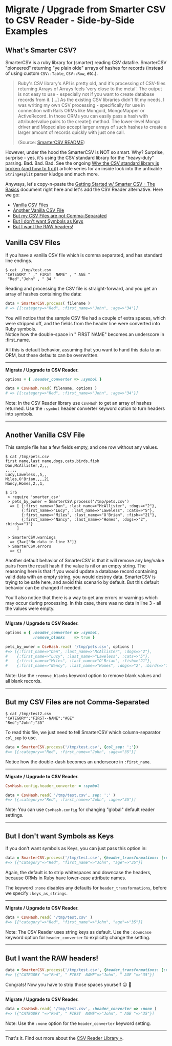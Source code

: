 # Migrate / Upgrade from Smarter CSV to CSV Reader - Side-by-Side Examples



## What's Smarter CSV?

SmarterCSV is a ruby library for (smarter) reading CSV datafile. SmarterCSV "pioneered" returning "ye plain olde" arrays of hashes
for records (instead of using custom `CSV::Table`, `CSV::Row`, etc.).

> Ruby's CSV library's API is pretty old, and it's processing of CSV-files returning Arrays of Arrays feels 'very close to the metal'.
> The output is not easy to use - especially not if you want to create database records from it. 
> [...]
> As the existing CSV libraries didn't fit my needs, I was writing my own CSV processing - specifically for use 
> in connection with Rails ORMs like Mongoid, MongoMapper or ActiveRecord. 
> In those ORMs you can easily pass a hash with attribute/value pairs to the create() method. 
> The lower-level Mongo driver and Moped also accept larger arrays of such hashes 
> to create a larger amount of records quickly with just one call.
>
> (Source: [SmarterCSV README](https://github.com/tilo/smarter_csv))

However, under the hood the SmarterCSV is NOT so smart. Why? Surprise, surprise - yes, it's using the CSV standard library 
for the "heavy-duty" parsing. Bad. Bad. Bad. 
See the ongoing [Why the CSV standard library is broken (and how to fix it)](https://github.com/csvreader/docs)
article series for an inside look into the unfixable `String#split` parser kludge and much more.  


Anyways, let's copy-n-paste the [Getting Started w/ Smarter CSV - The Basics](https://github.com/tilo/smarter_csv/wiki/The-Basics) 
document right here 
and let's add the CSV Reader alternative.
Here we go:

- [Vanilla CSV Files]()
- [Another Vanilla CSV File]()
- [But my CSV Files are not Comma-Separated]()
- [But I don't want Symbols as Keys]()
- [But I want the RAW headers!]()



## Vanilla CSV Files

If you have a vanilla CSV file which is comma separated, and has standard line endings.

```
$ cat  /tmp/test.csv
"CATEGORY " ," FIRST  NAME" , " AGE "
 "Red","John" , " 34 "
```

Reading and processing the CSV file is straight-forward, and you get an array of hashes containing the data:

``` ruby
data = SmarterCSV.process( filename )
# => [{:category=>"Red", :first_name=>"John", :age=>"34"}]
```

You will notice that the sample CSV file had a couple of extra spaces, which were stripped off, and the fields from the header line were converted into Ruby symbols.  
Notice how the double-space in " FIRST  NAME" becomes an underscore in :first_name.

All this is default behavior, assuming that you want to hand this data to an ORM, but these defaults can be overwritten.


---

**Migrate / Upgrade to CSV Reader.**

``` ruby
options = { :header_converter => :symbol }

data = CsvHash.read( filename, options )
# => [{:category=>"Red", :first_name=>"John", :age=>"34"}]
```

Note: In the CSV Reader library use `CsvHash` to get an array of hashes returned. 
Use the `:symbol` header converter keyword option to turn headers into symbols.

---




## Another Vanilla CSV File

This sample file has a few fields empty, and one row without any values.

```
$ cat /tmp/pets.csv
first name,last name,dogs,cats,birds,fish
Dan,McAllister,2,,,
,,,,,
Lucy,Laweless,,5,,
Miles,O'Brian,,,,21
Nancy,Homes,2,,1,

$ irb
 > require 'smarter_csv'
 > pets_by_owner = SmarterCSV.process('/tmp/pets.csv')
  => [ {:first_name=>"Dan", :last_name=>"McAllister", :dogs=>"2"}, 
       {:first_name=>"Lucy", :last_name=>"Laweless", :cats=>"5"}, 
       {:first_name=>"Miles", :last_name=>"O'Brian", :fish=>"21"}, 
       {:first_name=>"Nancy", :last_name=>"Homes", :dogs=>"2", :birds=>"1"}
     ]
 
 > SmarterCSV.warnings
  => {3=>["No data in line 3"]}
 > SmarterCSV.errors
  => {}
```

Another default behavior of SmarterCSV is that it will remove any key/value pairs from the result hash if the value is nil or an empty string. The reasoning here is that if you would update a database record containing valid data with an empty string, you would destroy data. SmarterCSV is trying to be safe here, and avoid this scenario by default. But this default behavior can be changed if needed.

You'll also notice that there is a way to get any errors or warnings which may occur during processing.
In this case, there was no data in line 3 - all the values were empty.


---

**Migrate / Upgrade to CSV Reader.**

``` ruby
options = { :header_converter => :symbol,
            :remove_blanks    => true }

pets_by_owner = CsvHash.read( '/tmp/pets.csv', options )
#=> [{:first_name=>"Dan", :last_name=>"McAllister", :dogs=>"2"}, 
#    {:first_name=>"Lucy", :last_name=>"Laweless", :cats=>"5"}, 
#    {:first_name=>"Miles", :last_name=>"O'Brian", :fish=>"21"}, 
#    {:first_name=>"Nancy", :last_name=>"Homes", :dogs=>"2", :birds=>"1"}]
```

Note:  Use the `:remove_blanks` keyword option to remove blank values and all blank records.

---



## But my CSV Files are not Comma-Separated

```
$ cat /tmp/test2.csv
"CATEGORY";"FIRST--NAME";"AGE"
"Red";"John";"35"
```

To read this file, we just need to tell SmarterCSV which column-separator `col_sep` to use.

``` ruby
data = SmarterCSV.process('/tmp/test.csv', {col_sep: ';'})
#=> [{:category=>"Red", :first_name=>"John", :age=>"35"}]
```

Notice how the double-dash becomes an underscore in `:first_name`.


---

**Migrate / Upgrade to CSV Reader.**

``` ruby
CsvHash.config.header_converter = :symbol 

data = CsvHash.read( '/tmp/test.csv', sep: ';' )
#=> [{:category=>"Red", :first_name=>"John", :age=>"35"}]
```

Note:  You can use `CsvHash.config` for changing "global" default reader settings.

---



## But I don't want Symbols as Keys

If you don't want symbols as Keys, you can just pass this option in:

``` ruby
data = SmarterCSV.process('/tmp/test.csv', {header_transformations: [:none, :keys_as_strings]})
#=> [{"category"=>"Red", "first_name"=>"John", "age"=>"35"}]
```

Again, the default is to strip whitespaces and downcase the headers, because ORMs in Ruby have lower-case attribute names.

The keyword `:none` disables any defaults for `header_transformations`, before we specify `:keys_as_strings`.



---

**Migrate / Upgrade to CSV Reader.**

``` ruby
data = CsvHash.read( '/tmp/test.csv' )
#=> [{"category"=>"Red", "first_name"=>"John", "age"=>"35"}]

```

Note: The CSV Reader uses string keys as default.
Use the `:downcase` keyword option for `header_converter` to explicitly change the setting.

---



<!--

note: removed binary field and record separator example for now 
-->




## But I want the RAW headers!

``` ruby
data = SmarterCSV.process('/tmp/test.csv', {header_transformations: [:none]})
#=> [{"CATEGORY "=>"Red", " FIRST  NAME"=>"John", " AGE "=>"35"}]
```

Congrats! Now you have to strip those spaces yourself 😛 🎉 



---

**Migrate / Upgrade to CSV Reader.**

``` ruby
data = CsvHash.read( '/tmp/test.csv', :header_converter => :none )
#=> [{"CATEGORY "=>"Red", " FIRST  NAME"=>"John", " AGE "=>"35"}]
```

Note: Use the `:none` option for the `header_converter` keyword setting.

---


That's it. Find out more about the [CSV Reader Library »](https://github.com/csvreader/csvreader).

